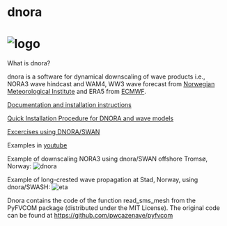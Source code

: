 # dnora
# ![logo](https://user-images.githubusercontent.com/67804784/145466261-f50dbc27-f242-4db0-8d99-e23d0bd0dbbc.png)

What is dnora? 

dnora is a software for dynamical downscaling of wave products i.e., NORA3 wave hindcast and WAM4, WW3 wave forecast from [Norwegian Meteorological Institute](https://www.met.no/) and ERA5 from [ECMWF](https://www.ecmwf.int/).

[Documentation and installation instructions](https://dnora.readthedocs.io/en/latest/)

[Quick Installation Procedure for DNORA and wave models](https://docs.google.com/document/d/1VzRDkQk5pqq2rkNKa_woC3ehJ9Dn2pcRNy4LtrcOQXY/edit?usp=sharing)

[Excercises using DNORA/SWAN](https://docs.google.com/document/d/1FlIE6ByyXRF7QOSXOdjFaLnX4q3P6YzZq_4YdVEjATw/edit?usp=sharing)

Examples in [youtube](https://youtu.be/pTmjBnsXNz8) 

Example of downscaling NORA3 using dnora/SWAN offshore Tromsø, Norway:
![dnora](https://user-images.githubusercontent.com/67804784/147151236-b9ef920c-34a2-4da0-9877-6241723eff80.gif)

Example of long-crested wave propagation at Stad, Norway, using dnora/SWASH: 
![eta](https://user-images.githubusercontent.com/67804784/160290851-ca743601-2ac7-48b5-be52-da3ec8c31e13.gif)


Dnora contains the code of the function read_sms_mesh from the PyFVCOM package (distributed under the MIT License). The original code can be found at https://github.com/pwcazenave/pyfvcom

